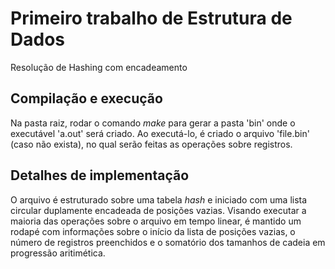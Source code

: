 # Primeiro trabalho de Estrutura de Dados
Resolução de Hashing com encadeamento

## Compilação e execução
Na pasta raiz, rodar o comando _make_ para gerar a pasta 'bin' onde o executável 'a.out' será criado. Ao executá-lo, é criado o arquivo 'file.bin' (caso não exista), no qual serão feitas as operações sobre registros.

## Detalhes de implementação
O arquivo é estruturado sobre uma tabela _hash_ e iniciado com uma lista circular duplamente encadeada de posições vazias. Visando executar a maioria das operações sobre o arquivo em tempo linear, é mantido um rodapé com informações sobre o início da lista de posições vazias, o número de registros preenchidos e o somatório dos tamanhos de cadeia em progressão aritimética.